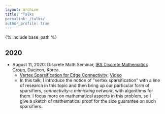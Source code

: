 ```yaml
---
layout: archive
title: "Talks
permalink: /talks/
author_profile: true
---
```

{% include base_path %}


## 2020
* August 11, 2020: Discrete Math Seminar, [IBS Discrete Mathematics Group](https://dimag.ibs.re.kr), Daejeon, Korea.
	* [Vertex Sparsification for Edge Connectivity](https://dimag.ibs.re.kr/event/2020-08-11/); [Video](https://www.youtube.com/watch?v=gLo7uZocI9o)
	* In this talk, I introduce the notion of "vertex sparsification" with a line of research in this topic and then bring up our particular form of sparsifiers, *connectivity-c mimicking network*, with algorithms for them. I focus more on mathematical aspects in this problem, so I give a sketch of mathematical proof for the size guarantee on such sparsifiers.

